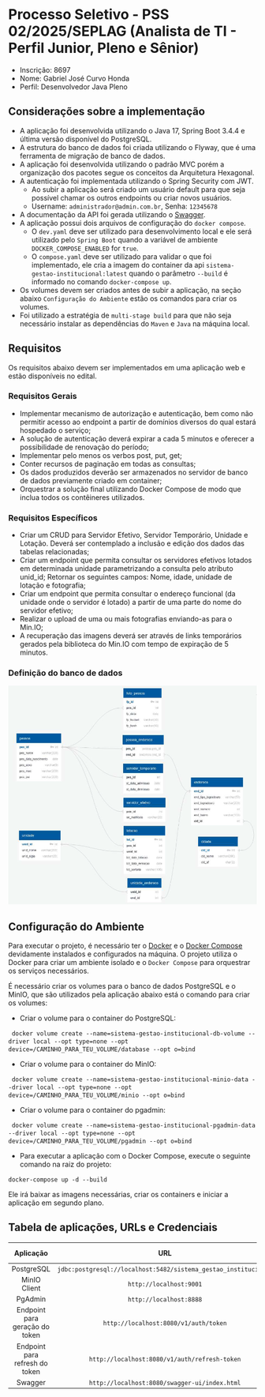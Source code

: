 # Processo Seletivo - PSS 02/2025/SEPLAG (Analista de TI - Perfil Junior, Pleno e Sênior)

* Inscrição: 8697
* Nome: Gabriel José Curvo Honda
* Perfil: Desenvolvedor Java Pleno

## Considerações sobre a implementação

* A aplicação foi desenvolvida utilizando o Java 17, Spring Boot 3.4.4 e última versão disponível do PostgreSQL.
* A estrutura do banco de dados foi criada utilizando o Flyway, que é uma ferramenta de migração de banco de dados.
* A aplicação foi desenvolvida utilizando o padrão MVC porém a organização dos pacotes segue os conceitos da Arquitetura Hexagonal.
* A autenticação foi implementada utilizando o Spring Security com JWT.
  * Ao subir a aplicação será criado um usuário default para que seja possível chamar os outros endpoints ou criar novos usuários. 
  * Username: `administrador@admin.com.br`, Senha: `12345678`
* A documentação da API foi gerada utilizando o [Swagger](http://localhost:8080/swagger-ui/index.html).
* A aplicação possui dois arquivos de configuração do `docker compose`.
  * O `dev.yaml` deve ser utilizado para desenvolvimento local e ele será utilizado pelo `Spring Boot` quando a variável de ambiente `DOCKER_COMPOSE_ENABLED` for `true`.
  * O `compose.yaml` deve ser utilizado para validar o que foi implementado, ele cria a imagem do container da api 
    `sistema-gestao-institucional:latest` quando o parâmetro `--build` é informado no comando `docker-compose up`.
* Os volumes devem ser criados antes de subir a aplicação, na seção abaixo `Configuração do Ambiente` estão os comandos para criar os volumes.
* Foi utilizado a estratégia de `multi-stage build` para que não seja necessário instalar as dependências do `Maven` e `Java` na máquina local.

## Requisitos

Os requisitos abaixo devem ser implementados em uma aplicação web e estão disponíveis no edital.

### Requisitos Gerais

* Implementar mecanismo de autorização e autenticação, bem como não
  permitir acesso ao endpoint a partir de domínios diversos do qual estará
  hospedado o serviço;
* A solução de autenticação deverá expirar a cada 5 minutos e oferecer a
  possibilidade de renovação do período;
* Implementar pelo menos os verbos post, put, get;
* Conter recursos de paginação em todas as consultas;
* Os dados produzidos deverão ser armazenados no servidor de banco
  de dados previamente criado em container;
* Orquestrar a solução final utilizando Docker Compose de modo que
  inclua todos os contêineres utilizados.

### Requisitos Específicos

* Criar um CRUD para Servidor Efetivo, Servidor Temporário, Unidade e
  Lotação. Deverá ser contemplado a inclusão e edição dos dados das
  tabelas relacionadas;
* Criar um endpoint que permita consultar os servidores efetivos lotados
  em determinada unidade parametrizando a consulta pelo atributo unid_id;
  Retornar os seguintes campos: Nome, idade, unidade de lotação e fotografia;
* Criar um endpoint que permita consultar o endereço funcional (da unidade
  onde o servidor é lotado) a partir de uma parte do nome do servidor efetivo;
* Realizar o upload de uma ou mais fotografias enviando-as para o Min.IO;
* A recuperação das imagens deverá ser através de links temporários gerados pela biblioteca do Min.IO com tempo de expiração de 5 minutos.

### Definição do banco de dados

![Diagrama do banco de dados](.github/diagrama-db.png)

## Configuração do Ambiente

Para executar o projeto, é necessário ter o [Docker](https://docs.docker.com/engine/install/) e
o [Docker Compose](https://docs.docker.com/compose/install/) devidamente instalados e configurados na
máquina.
O projeto utiliza o Docker para criar um ambiente isolado e o `Docker Compose` para orquestrar os serviços necessários.

É necessário criar os volumes para o banco de dados PostgreSQL e o MinIO, que são utilizados pela aplicação abaixo está o comando para criar os
volumes:

* Criar o volume para o container do PostgreSQL:

```docker
 docker volume create --name=sistema-gestao-institucional-db-volume --driver local --opt type=none --opt device=/CAMINHO_PARA_TEU_VOLUME/database --opt o=bind
```

* Criar o volume para o container do MinIO:

```docker
 docker volume create --name=sistema-gestao-institucional-minio-data --driver local --opt type=none --opt device=/CAMINHO_PARA_TEU_VOLUME/minio --opt o=bind
```

* Criar o volume para o container do pgadmin:

```docker
 docker volume create --name=sistema-gestao-institucional-pgadmin-data --driver local --opt type=none --opt device=/CAMINHO_PARA_TEU_VOLUME/pgadmin --opt o=bind
```

* Para executar a aplicação com o Docker Compose, execute o seguinte comando na raiz do projeto:

```docker
docker-compose up -d --build
```

Ele irá baixar as imagens necessárias, criar os containers e iniciar a aplicação em segundo plano.

## Tabela de aplicações, URLs e Credenciais

|           Aplicação            |                               URL                               | Porta Externa |              Usuário              |           Senha           |
|:------------------------------:|:---------------------------------------------------------------:|:-------------:|:---------------------------------:|:-------------------------:|
|           PostgreSQL           | `jdbc:postgresql://localhost:5482/sistema_gestao_institucional` |     5482      | user_sistema_gestao_institucional |         12345678          |
|          MinIO Client          |                     `http://localhost:9001`                     |     9001      |      minioadmin (accessKey)       | minioadmin123 (secretKey) |
|            PgAdmin             |                     `http://localhost:8888`                     |     8888      |    administrador@admin.com.br     |         12345678          |
| Endpoint para geração do token |              `http://localhost:8080/v1/auth/token`              |     8080      |    administrador@admin.com.br     |         12345678          |
| Endpoint para refresh do token |          `http://localhost:8080/v1/auth/refresh-token`          |     8080      |                 -                 |             -             |
|            Swagger             |          `http://localhost:8080/swagger-ui/index.html`          |     8080      |                 -                 |             -             |

